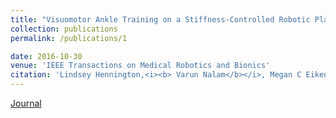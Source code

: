 ```yaml
---
title: "Visuomotor Ankle Training on a Stiffness-Controlled Robotic Platform Improves Ankle Motor Control and Lower Extremity Function in Chronic Stroke Survivors"
collection: publications
permalink: /publications/1

date: 2016-10-30
venue: 'IEEE Transactions on Medical Robotics and Bionics'
citation: 'Lindsey Hennington,<i><b> Varun Nalam</b></i>, Megan C Eikenberry, Carolyn L Kinney, Hyunglae Lee'
---
```







[Journal](https://ieeexplore.ieee.org/abstract/document/8887198)